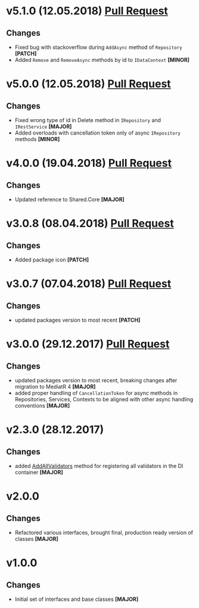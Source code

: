 ﻿# v5.1.0 (12.05.2018) [Pull Request](https://github.com/oskardudycz/GoldenEye/pull/61)

## Changes

* Fixed bug with stackoverflow during `AddAsync` method of `Repository` **[PATCH]**
* Added `Remove` and `RemoveAsync` methods by id to `IDataContext` **[MINOR]**

# v5.0.0 (12.05.2018) [Pull Request](https://github.com/oskardudycz/GoldenEye/pull/60)

## Changes

* Fixed wrong type of id in Delete method in `IRepository` and `IRestService` **[MAJOR]**
* Added overloads with cancellation token only of async `IRepository` methods **[MINOR]**

# v4.0.0 (19.04.2018) [Pull Request](https://github.com/oskardudycz/GoldenEye/pull/58)

## Changes

* Updated reference to Shared.Core **[MAJOR]**


# v3.0.8 (08.04.2018) [Pull Request](https://github.com/oskardudycz/GoldenEye/pull/54)

## Changes

* Added package icon **[PATCH]**


# v3.0.7 (07.04.2018) [Pull Request](https://github.com/oskardudycz/GoldenEye/pull/53)

## Changes

* updated packages version to most recent **[PATCH]**

# v3.0.0 (29.12.2017) [Pull Request](https://github.com/oskardudycz/GoldenEye/pull/44)

## Changes

* updated packages version to most recent, breaking changes after migration to MediatR 4 **[MAJOR]**
* added proper handling of `CancellationToken` for async methods in Repositories, Services, Contexts to be aligned with other async handling conventions **[MAJOR]**

# v2.3.0 (28.12.2017)

## Changes

* added [AddAllValidators](Registration/Registration.cs) method for registering all validators in the DI container **[MAJOR]**

# v2.0.0

## Changes

* Refactored various interfaces, brought final, production ready version of classes **[MAJOR]**

# v1.0.0

## Changes

* Initial set of interfaces and base classes **[MAJOR]**